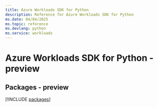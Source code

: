 ```yaml
---
title: Azure Workloads SDK for Python
description: Reference for Azure Workloads SDK for Python
ms.date: 04/04/2025
ms.topic: reference
ms.devlang: python
ms.service: workloads
---
```

# Azure Workloads SDK for Python - preview
## Packages - preview
[!INCLUDE [packages](workloads-index.md)]